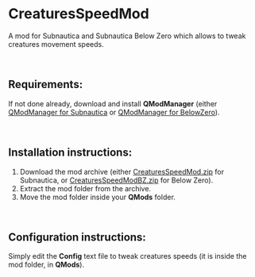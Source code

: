 # CreaturesSpeedMod
A mod for Subnautica and Subnautica Below Zero which allows to tweak creatures movement speeds.

<br>

## Requirements:
If not done already, download and install **QModManager** (either [QModManager for Subnautica](https://www.nexusmods.com/subnautica/mods/201) or [QModManager for BelowZero](https://www.nexusmods.com/subnauticabelowzero/mods/1)).

<br>

## Installation instructions:
1) Download the mod archive (either [CreaturesSpeedMod.zip](https://github.com/K07H/CreaturesSpeedMod/releases/download/1.1.0/CreaturesSpeedMod.zip) for Subnautica, or [CreaturesSpeedModBZ.zip](https://github.com/K07H/CreaturesSpeedMod/releases/download/1.1.0/CreaturesSpeedModBZ.zip) for Below Zero).
2) Extract the mod folder from the archive.
3) Move the mod folder inside your **QMods** folder.

<br>

## Configuration instructions:
Simply edit the **Config** text file to tweak creatures speeds (it is inside the mod folder, in **QMods**).
